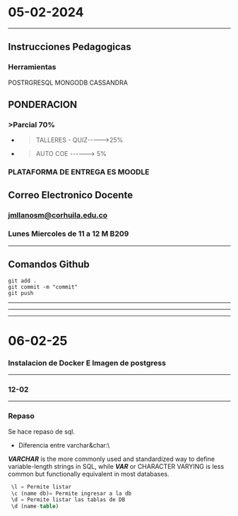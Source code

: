 # 05-02-2024
___
## Instrucciones Pedagogicas

### Herramientas

POSTRGRESQL
MONGODB
CASSANDRA


## PONDERACION

### >Parcial 70%

            
* >TALLERES - QUIZ----->25%

* >AUTO COE ------> 5%


### PLATAFORMA DE ENTREGA ES MOODLE

## Correo Electronico Docente
### jmllanosm@corhuila.edu.co

### Lunes Miercoles de 11 a 12 M  B209
---
## Comandos Github 

    git add .
    git commit -m "commit"
    git push
___
___
___


# 06-02-25

### Instalacion de Docker E Imagen de postgress

----
### 12-02
---

### Repaso
Se hace repaso de sql.

- Diferencia entre varchar&char:\

 ***VARCHAR*** is the more commonly used and standardized way to define variable-length strings in SQL, while ***VAR*** or CHARACTER VARYING is less common but functionally equivalent in most databases.
```sql
 \l = Permite listar 
 \c (name db)= Permite ingresar a la db
 \d = Permite listar las tablas de DB
 \d (name-table)
```
